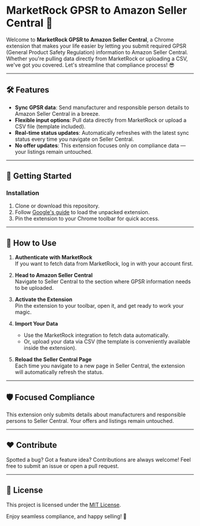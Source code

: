 # MarketRock GPSR to Amazon Seller Central 🚀

Welcome to **MarketRock GPSR to Amazon Seller Central**, a Chrome extension that makes your life easier by letting you submit required GPSR (General Product Safety Regulation) information to Amazon Seller Central. Whether you're pulling data directly from MarketRock or uploading a CSV, we've got you covered. Let's streamline that compliance process! 😎

---

## 🛠️ Features
- **Sync GPSR data**: Send manufacturer and responsible person details to Amazon Seller Central in a breeze.
- **Flexible input options**: Pull data directly from MarketRock or upload a CSV file (template included).
- **Real-time status updates**: Automatically refreshes with the latest sync status every time you navigate on Seller Central.
- **No offer updates**: This extension focuses only on compliance data — your listings remain untouched.

---

## 🚀 Getting Started

### Installation
1. Clone or download this repository.
2. Follow [Google's guide](https://developer.chrome.com/docs/extensions/mv3/getstarted/) to load the unpacked extension.
3. Pin the extension to your Chrome toolbar for quick access.

---

## 📝 How to Use

1. **Authenticate with MarketRock**  
   If you want to fetch data from MarketRock, log in with your account first. 

2. **Head to Amazon Seller Central**  
   Navigate to Seller Central to the section where GPSR information needs to be uploaded.

3. **Activate the Extension**  
   Pin the extension to your toolbar, open it, and get ready to work your magic.

4. **Import Your Data**  
   - Use the MarketRock integration to fetch data automatically.  
   - Or, upload your data via CSV (the template is conveniently available inside the extension).

5. **Reload the Seller Central Page**  
   Each time you navigate to a new page in Seller Central, the extension will automatically refresh the status.

---

## 🛡️ Focused Compliance
This extension only submits details about manufacturers and responsible persons to Seller Central. Your offers and listings remain untouched.

---

## ❤️ Contribute
Spotted a bug? Got a feature idea? Contributions are always welcome! Feel free to submit an issue or open a pull request.

---

## 📄 License
This project is licensed under the [MIT License](LICENSE).  

Enjoy seamless compliance, and happy selling! 🎉
